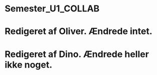 # Semester_U1_COLLAB
# Redigeret af Oliver. Ændrede intet.
# Redigeret af Dino. Ændrede heller ikke noget.
